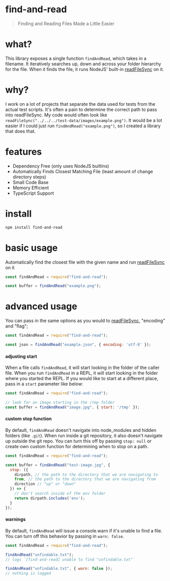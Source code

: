 # find-and-read
> Finding and Reading Files Made a Little Easier

# what?
This library exposes a single function `findAndRead`, which takes in a filename.
It iteratively searches up, down and across your folder hierarchy for the file.
When it finds the file, it runs NodeJS' built-in [readFileSync](https://nodejs.org/api/fs.html#fs_fs_readfilesync_path_options) on it.

# why?
I work on a lot of projects that separate the data used for tests from the actual test scripts. It's often a pain to determine the correct path to pass into readFileSync. 
My code would often look like `readFileSync("../../../test-data/images/example.png")`.
It would be a lot easier if I could just run `findAndRead("example.png")`, so I created a library that does that.

# features
- Dependency Free (only uses NodeJS builtins)
- Automatically Finds Closest Matching File (least amount of change directory steps)
- Small Code Base
- Memory Efficient
- TypeScript Support

# install
```bash
npm install find-and-read
```

# basic usage
Automatically find the closest file with the given name and run [readFileSync](https://nodejs.org/api/fs.html#fs_fs_readfilesync_path_options) on it
```javascript
const findAndRead = require("find-and-read");

const buffer = findAndRead("example.png");
```

# advanced usage
You can pass in the same options as you would to [readFileSync](https://nodejs.org/api/fs.html#fs_fs_readfilesync_path_options), "encoding" and "flag";
```js
const findAndRead = require("find-and-read");

const json = findAndRead("example.json", { encoding: 'utf-8' });
```

#### adjusting start
When a file calls `findAndRead`, it will start looking in the folder of the caller file.  When you run `findAndRead` in a REPL, it will start looking in the folder where you started the REPL.  If you would like to start at a different place, pass in a `start` parameter like below:
```js
const findAndRead = require("find-and-read");

// look for an image starting in the /tmp folder
const buffer = findAndRead("image.jpg", { start: '/tmp' });
```

#### custom stop function
By default, `findAndRead` doesn't navigate into node_modules and hidden folders (like `.git`).  When run inside a git repository, it also doesn't navigate up outside the git repo.  You can turn this off by passing `stop: null` or create own custom function for determining when to stop on a path.
```js
const findAndRead = require("find-and-read");

const buffer = findAndRead("test-image.jpg", {
  stop: ({
    dirpath, // the path to the directory that we are navigating to
    from, // the path to the directory that we are navigating from
    direction // "up" or "down"
  }) => {
    // don't search inside of the env folder
    return dirpath.includes('env');
  }
});
```

#### warnings
By default, `findAndRead` will issue a console.warn if it's unable to find a file.
You can turn off this behavior by passing in `warn: false`.
```js
const findAndRead = require("find-and-read");

findAndRead("unfindable.txt");
// logs `[find-and-read] unable to find "unfindable.txt"`

findAndRead("unfindable.txt", { warn: false });
// nothing is logged
```

